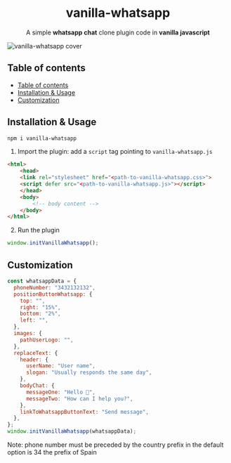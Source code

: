 # <center>vanilla-whatsapp<center/>

<center>A simple <b>whatsapp chat</b>  clone plugin code in <b>vanilla javascript</b></center>

![vanilla-whatsapp cover](https://res.cloudinary.com/carlosdev96/image/upload/v1658245019/vanilla-whatsapp/vanilla-whatsapp-cover_rvtxnp.png)

## Table of contents
  - [Table of contents](#table-of-contents)
  - [Installation & Usage](#installation--usage)
  - [Customization](#customization)

## Installation & Usage

```bash
npm i vanilla-whatsapp
```

1. Import the plugin: add a `script` tag pointing to `vanilla-whatsapp.js`
```html
<html>
    <head>
    <link rel="stylesheet" href="<path-to-vanilla-whatsapp.css>">
    <script defer src="<path-to-vanilla-whatsapp.js>"></script>
    </head>
    <body>
        <!-- body content -->    
    </body>
</html>
```

2. Run the plugin
```js
window.initVanillaWhatsapp();
```

## Customization
```js
const whatsappData = {
  phoneNumber: "3432132132",
  positionButtonWhatsapp: {
    top: "",
    right: "15%",
    bottom: "2%",
    left: "",
  },
  images: {
    pathUserLogo: "",
  },
  replaceText: {
    header: {
      userName: "User name",
      slogan: "Usually responds the same day",
    },
    bodyChat: {
      messageOne: "Hello 👋",
      messageTwo: "How can I help you?",
    },
    linkToWhatsappButtonText: "Send message",
  },
};
window.initVanillaWhatsapp(whatsappData);
```

<span>Note: phone number must be preceded by the country prefix in the default option is 34 the prefix of Spain<span>